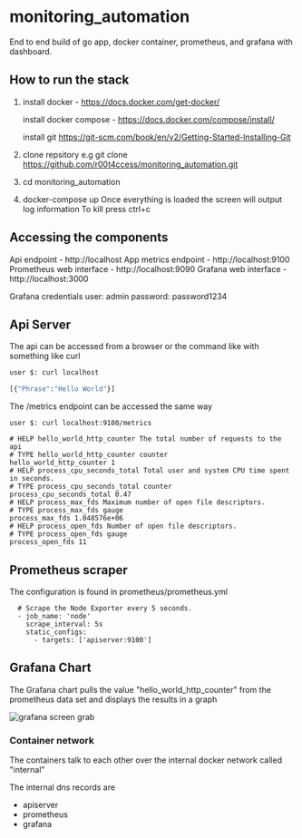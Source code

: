 # monitoring_automation
End to end build of go app, docker container, prometheus, and grafana with dashboard.

## How to run the stack

1. install docker - https://docs.docker.com/get-docker/

   install docker compose - https://docs.docker.com/compose/install/
   
   install git https://git-scm.com/book/en/v2/Getting-Started-Installing-Git
   
2. clone repsitory
   e.g git clone https://github.com/r00t4ccess/monitoring_automation.git

3. cd monitoring_automation 

4. docker-compose up
   Once everything is loaded the screen will output log information
   To kill press ctrl+c

## Accessing the components

Api endpoint - http://localhost
App metrics endpoint - http://localhost:9100
Prometheus web interface - http://localhost:9090
Grafana web interface - http://localhost:3000

Grafana credentials
user: admin 
password: password1234

## Api Server
The api can be accessed from a browser or the command like with something like curl

```sh
user $: curl localhost

[{"Phrase":"Hello World"}]
```
The /metrics endpoint can be accessed the same way

```
user $: curl localhost:9100/metrics

# HELP hello_world_http_counter The total number of requests to the api
# TYPE hello_world_http_counter counter
hello_world_http_counter 1
# HELP process_cpu_seconds_total Total user and system CPU time spent in seconds.
# TYPE process_cpu_seconds_total counter
process_cpu_seconds_total 0.47
# HELP process_max_fds Maximum number of open file descriptors.
# TYPE process_max_fds gauge
process_max_fds 1.048576e+06
# HELP process_open_fds Number of open file descriptors.
# TYPE process_open_fds gauge
process_open_fds 11
```

## Prometheus scraper
The configuration is found in
prometheus/prometheus.yml

```
  # Scrape the Node Exporter every 5 seconds.
  - job_name: 'node'
    scrape_interval: 5s
    static_configs:
      - targets: ['apiserver:9100']
```

## Grafana Chart

The Grafana chart pulls the value "hello_world_http_counter" from the prometheus data set
and displays the results in a graph

![grafana screen grab](https://github.com/r00t4ccess/monitoring_automation/blob/master/images/helloapi_grafana.png?raw=true)

### Container network
The containers talk to each other over the internal docker network called "internal"

The internal dns records are
- apiserver
- prometheus
- grafana
